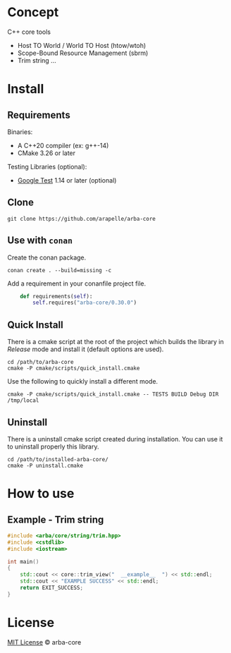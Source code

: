 # Concept #

C++ core tools
- Host TO World / World TO Host (htow/wtoh)
- Scope-Bound Resource Management (sbrm)
- Trim string
...

# Install #
## Requirements ##

Binaries:

- A C++20 compiler (ex: g++-14)
- CMake 3.26 or later

Testing Libraries (optional):

- [Google Test](https://github.com/google/googletest) 1.14 or later (optional)

## Clone

```
git clone https://github.com/arapelle/arba-core
```

## Use with `conan`

Create the conan package.
```
conan create . --build=missing -c
```
Add a requirement in your conanfile project file.
```python
    def requirements(self):
        self.requires("arba-core/0.30.0")
```

## Quick Install ##
There is a cmake script at the root of the project which builds the library in *Release* mode and install it (default options are used).
```
cd /path/to/arba-core
cmake -P cmake/scripts/quick_install.cmake
```
Use the following to quickly install a different mode.
```
cmake -P cmake/scripts/quick_install.cmake -- TESTS BUILD Debug DIR /tmp/local
```

## Uninstall ##
There is a uninstall cmake script created during installation. You can use it to uninstall properly this library.
```
cd /path/to/installed-arba-core/
cmake -P uninstall.cmake
```

# How to use
## Example - Trim string
```c++
#include <arba/core/string/trim.hpp>
#include <cstdlib>
#include <iostream>

int main()
{
    std::cout << core::trim_view("  __example__  ") << std::endl;
    std::cout << "EXAMPLE SUCCESS" << std::endl;
    return EXIT_SUCCESS;
}
```

# License

[MIT License](./LICENSE.md) © arba-core
